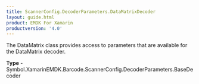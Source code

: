 ```yaml
---
title: ScannerConfig.DecoderParameters.DataMatrixDecoder
layout: guide.html 
product: EMDK For Xamarin 
productversion: '4.0' 
---
```

The DataMatrix class provides access to parameters that are available for the DataMatrix decoder.

**Type** - Symbol.XamarinEMDK.Barcode.ScannerConfig.DecoderParameters.BaseDecoder



